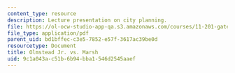 ```yaml
---
content_type: resource
description: Lecture presentation on city planning.
file: https://ol-ocw-studio-app-qa.s3.amazonaws.com/courses/11-201-gateway-to-the-profession-of-planning-fall-2010/9c1a043ac51b6b94bba1546d2545aaef_MIT11_201F10_ses3_slides.pdf
file_type: application/pdf
parent_uid: bd1bffec-c3e5-7852-e57f-3617ac39be0d
resourcetype: Document
title: Olmstead Jr. vs. Marsh
uid: 9c1a043a-c51b-6b94-bba1-546d2545aaef
---
```

